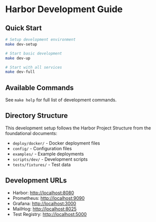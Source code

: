 # Harbor Development Guide

## Quick Start

```bash
# Setup development environment
make dev-setup

# Start basic development
make dev-up

# Start with all services
make dev-full
```

## Available Commands

See `make help` for full list of development commands.

## Directory Structure

This development setup follows the Harbor Project Structure from the
foundational documents:

- `deploy/docker/` - Docker deployment files
- `config/` - Configuration files
- `examples/` - Example deployments
- `scripts/dev/` - Development scripts
- `tests/fixtures/` - Test data

## Development URLs

- Harbor: <http://localhost:8080>
- Prometheus: <http://localhost:9090>
- Grafana: <http://localhost:3000>
- MailHog: <http://localhost:8025>
- Test Registry: <http://localhost:5000>

